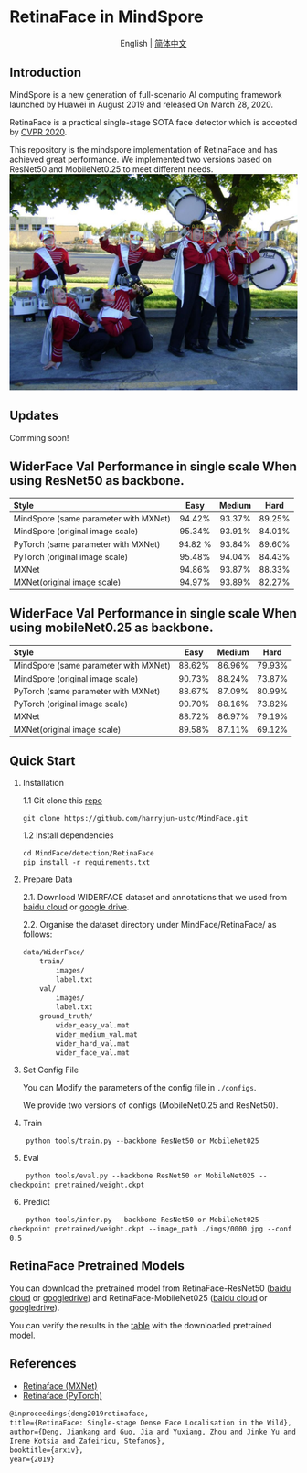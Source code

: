 # RetinaFace in MindSpore
<div align="center">

English | [简体中文](README_zh-CN.md)

</div>

## Introduction
MindSpore is a new generation of full-scenario AI computing framework launched by Huawei in August 2019 and released On March 28, 2020.

RetinaFace is a practical single-stage SOTA face detector which is accepted by [CVPR 2020](https://openaccess.thecvf.com/content_CVPR_2020/html/Deng_RetinaFace_Single-Shot_Multi-Level_Face_Localisation_in_the_Wild_CVPR_2020_paper.html). 


This repository is the mindspore implementation of RetinaFace and has achieved great performance. We implemented two versions based on ResNet50 and MobileNet0.25 to meet different needs.
![retinaface_picture](imgs/0000_pred.jpg)

## Updates
Comming soon!


## WiderFace Val Performance in single scale When using ResNet50 as backbone.
| Style | Easy | Medium | Hard |
|:-|:-:|:-:|:-:|
| MindSpore (same parameter with MXNet) | 94.42% | 93.37% | 89.25% |
| MindSpore (original image scale) | 95.34% | 93.91% | 84.01% |
| PyTorch (same parameter with MXNet) | 94.82 % | 93.84% | 89.60% |
| PyTorch (original image scale) | 95.48% | 94.04% | 84.43% |
| MXNet | 94.86% | 93.87% | 88.33% |
| MXNet(original image scale) | 94.97% | 93.89% | 82.27% |

## WiderFace Val Performance in single scale When using mobileNet0.25 as backbone.
| Style | Easy | Medium | Hard |
|:-|:-:|:-:|:-:|
| MindSpore (same parameter with MXNet) | 88.62% | 86.96% | 79.93% |
| MindSpore (original image scale) | 90.73% | 88.24% | 73.87% |
| PyTorch (same parameter with MXNet) | 88.67% | 87.09% | 80.99% |
| PyTorch (original image scale) | 90.70% | 88.16% | 73.82% |
| MXNet | 88.72% | 86.97% | 79.19% |
| MXNet(original image scale) | 89.58% | 87.11% | 69.12% |


## Quick Start
1. Installation

    1.1 Git clone this [repo](https://github.com/harryjun-ustc/MindFace)

    ```
    git clone https://github.com/harryjun-ustc/MindFace.git
    ```

    1.2 Install dependencies

    ```
    cd MindFace/detection/RetinaFace
    pip install -r requirements.txt
    ```

2. Prepare Data

    2.1. Download WIDERFACE dataset and annotations that we used from [baidu cloud](https://pan.baidu.com/s/1eET2kirYbyM04Bg1s12K5g?pwd=jgcf) or [google drive](https://drive.google.com/file/d/1pBHUJRWepXZj-X3Brm0O-nVhTchH11YY/view?usp=sharing).
    


    2.2. Organise the dataset directory under MindFace/RetinaFace/ as follows:
    ```
    data/WiderFace/
        train/
            images/
            label.txt
        val/
            images/
            label.txt
        ground_truth/
            wider_easy_val.mat
            wider_medium_val.mat
            wider_hard_val.mat
            wider_face_val.mat
    ```
3. Set Config File

    You can Modify the parameters of the config file in ```./configs```.

    We provide two versions of configs (MobileNet0.25 and ResNet50).

4. Train


```
    python tools/train.py --backbone ResNet50 or MobileNet025
```

5. Eval
```
    python tools/eval.py --backbone ResNet50 or MobileNet025 --checkpoint pretrained/weight.ckpt
```

6. Predict
```
    python tools/infer.py --backbone ResNet50 or MobileNet025 --checkpoint pretrained/weight.ckpt --image_path ./imgs/0000.jpg --conf 0.5
```



## RetinaFace Pretrained Models
You can download the pretrained model from RetinaFace-ResNet50 ([baidu cloud](https://pan.baidu.com/s/1AOUY-b21gcU7X0ghQ0CYlw?pwd=qccr) or [googledrive](https://drive.google.com/file/d/1MOw5n7V_LSxcbqw7g5FNtJmeZj4qnd3c/view?usp=sharing)) and  RetinaFace-MobileNet025 ([baidu cloud](https://pan.baidu.com/s/1AOUY-b21gcU7X0ghQ0CYlw?pwd=qccr) or [googledrive](https://drive.google.com/file/d/1MOw5n7V_LSxcbqw7g5FNtJmeZj4qnd3c/view?usp=sharing)). 

You can verify the results in the [table](#widerface-val-performance-in-single-scale-when-using-resnet50-as-backbone-net) with the downloaded pretrained model.


## References
- [Retinaface (MXNet)](https://github.com/deepinsight/insightface/tree/master/detection/retinaface)
- [Retinaface (PyTorch)](https://github.com/biubug6/Pytorch_Retinaface)
```
@inproceedings{deng2019retinaface,
title={RetinaFace: Single-stage Dense Face Localisation in the Wild},
author={Deng, Jiankang and Guo, Jia and Yuxiang, Zhou and Jinke Yu and Irene Kotsia and Zafeiriou, Stefanos},
booktitle={arxiv},
year={2019}
```


